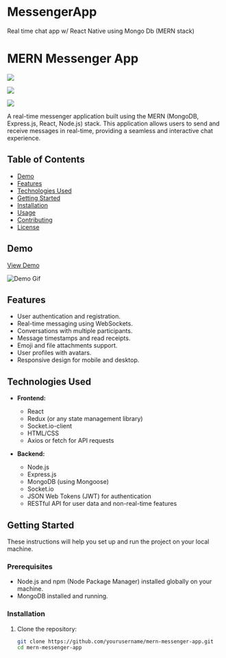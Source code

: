 # MessengerApp
Real time chat app w/ React Native using Mongo Db (MERN stack)

# MERN Messenger App

![](images/yaba.png)

![](images/yaba2.png)

![](images/yaba3.png)

A real-time messenger application built using the MERN (MongoDB, Express.js, React, Node.js) stack. This application allows users to send and receive messages in real-time, providing a seamless and interactive chat experience.

## Table of Contents

- [Demo](#demo)
- [Features](#features)
- [Technologies Used](#technologies-used)
- [Getting Started](#getting-started)
- [Installation](#installation)
- [Usage](#usage)
- [Contributing](#contributing)
- [License](#license)

## Demo

[View Demo](https://your-demo-link-here.com)

![Demo Gif](demo.gif)

## Features

- User authentication and registration.
- Real-time messaging using WebSockets.
- Conversations with multiple participants.
- Message timestamps and read receipts.
- Emoji and file attachments support.
- User profiles with avatars.
- Responsive design for mobile and desktop.

## Technologies Used

- **Frontend:**
  - React
  - Redux (or any state management library)
  - Socket.io-client
  - HTML/CSS
  - Axios or fetch for API requests

- **Backend:**
  - Node.js
  - Express.js
  - MongoDB (using Mongoose)
  - Socket.io
  - JSON Web Tokens (JWT) for authentication
  - RESTful API for user data and non-real-time features

## Getting Started

These instructions will help you set up and run the project on your local machine.

### Prerequisites

- Node.js and npm (Node Package Manager) installed globally on your machine.
- MongoDB installed and running.

### Installation

1. Clone the repository:

   ```bash
   git clone https://github.com/yourusername/mern-messenger-app.git
   cd mern-messenger-app


